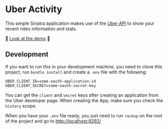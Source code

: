 # Uber Activity

This simple Sinatra application makes use of the [Uber API](https://developer.uber.com) to show your recent rides information and stats.

:eyes: [Look at the demo](https://uber-activity.herokuapp.com) :car:

## Development

If you want to run this in your development machine, you need to clone this
project, run `bundle install` and create a `.env` file with the following:

```shell
UBER_CLIENT_ID=some-oauth-application-id
UBER_CLIENT_SECRET=some-oauth-secret-key
```

You can get the `client` and `secret` keys after creating an application from the Uber developer page. When creating the App, make sure you check the `history` scope.

When you have your `.env` file ready, you just need to run `rackup` on the root
of the project and go to [http://localhost:9292/](http://localhost:9292/)
